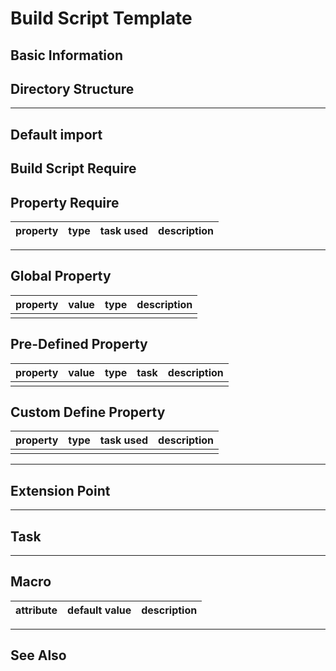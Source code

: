 Build Script Template
=====================

Basic Information
-----------------

Directory Structure
-------------------

-------------------------------------------------------------------------------

Default import
-------------

Build Script Require
--------------------

Property Require
----------------

property                | type      | task used     | description
--------                | ----      | ---------     | -----------

-------------------------------------------------------------------------------

Global Property
---------------

property            | value                         | type      | description
--------            | -----                         | ----      | -----------
                    |                               |           |

Pre-Defined Property
--------------------

property            | value                         | type      | task  | description
--------            | -----                         | ----      | ----  | -----------
                    |                               |           |       |

Custom Define Property
----------------------

property                | type      | task used     | description
--------                | ----      | ---------     | -----------
                        |           |               |

-------------------------------------------------------------------------------

Extension Point
---------------

-------------------------------------------------------------------------------

Task
----

-------------------------------------------------------------------------------

Macro
-----

attribute   | default value     | description
---------   | -------------     | -----------

-------------------------------------------------------------------------------

See Also
--------

